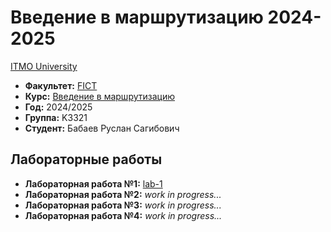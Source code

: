 # Введение в маршрутизацию 2024-2025
[ITMO University](https://itmo.ru/ru/)

* **Факультет:** [FICT](https://fict.itmo.ru)
* **Курс:** [Введение в маршрутизацию](https://github.com/itmo-ict-faculty/introduction-in-routing)
* **Год:** 2024/2025
* **Группа:** K3321
* **Студент:** Бабаев Руслан Сагибович

## Лабораторные работы

* **Лабораторная работа №1:** [lab-1](https://github.com/Jesusya-26/2024_2025-introduction_in_routing-k3321-babayev_r_s/tree/master/lab_1)
* **Лабораторная работа №2:** _work in progress..._
* **Лабораторная работа №3:** _work in progress..._
* **Лабораторная работа №4:** _work in progress..._
